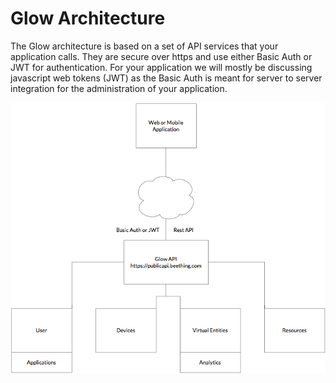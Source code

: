 

# Glow Architecture

The Glow architecture is based on a set of API services that your application calls. They are secure over https and use either Basic Auth or JWT for authentication. For your application we will mostly be discussing javascript web tokens \(JWT\) as the Basic Auth is meant for server to server integration for the administration of your application.





![](/assets/import.png)



